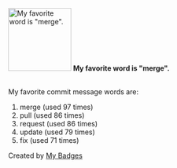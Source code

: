 <img src="https://my-badges.github.io/my-badges/favorite-word.png" alt="My favorite word is &quot;merge&quot;." title="My favorite word is &quot;merge&quot;." width="128">
<strong>My favorite word is &quot;merge&quot;.</strong>
<br><br>

My favorite commit message words are:

1. merge (used 97 times)
2. pull (used 86 times)
3. request (used 86 times)
4. update (used 79 times)
5. fix (used 71 times)


Created by <a href="https://github.com/my-badges/my-badges">My Badges</a>
